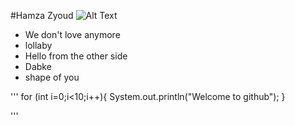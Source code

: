 
#Hamza Zyoud
![Alt Text](https://scontent.fjrs2-1.fna.fbcdn.net/v/t31.0-8/1502729_590493151017595_463248217_o.jpg?oh=cd53aa821f5c8e127550c505337295b3&oe=5A1CFE44)
* We don't love anymore
* lollaby
* Hello from the other side
* Dabke
* shape of you

'''
for (int i=0;i<10;i++){
	System.out.println("Welcome to github");
}

'''
